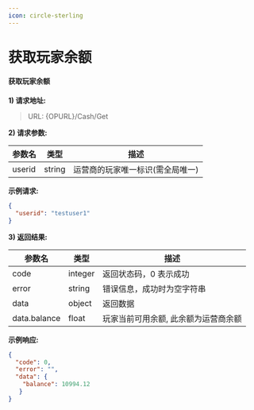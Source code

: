 ```yaml
---
icon: circle-sterling
---
```


# 获取玩家余额

#### 获取玩家余额 <a href="#huo-qu-wan-jia-yu-e" id="huo-qu-wan-jia-yu-e"></a>

**1) 请求地址:**

> URL: {OPURL}/Cash/Get

**2) 请求参数:**

| 参数名    | 类型     | 描述                |
| ------ | ------ | ----------------- |
| userid | string | 运营商的玩家唯一标识(需全局唯一) |

**示例请求:**

```json
{
  "userid": "testuser1"
}
```

**3) 返回结果:**

| 参数名          | 类型      | 描述                  |
| ------------ | ------- | ------------------- |
| code         | integer | 返回状态码，0 表示成功        |
| error        | string  | 错误信息，成功时为空字符串       |
| data         | object  | 返回数据                |
| data.balance | float   | 玩家当前可用余额, 此余额为运营商余额 |

**示例响应:**

```json
{
  "code": 0,
  "error": "",
  "data": {
    "balance": 10994.12
   }
}
```

